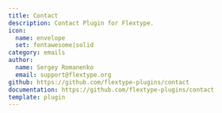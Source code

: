 ```yaml
---
title: Contact
description: Contact Plugin for Flextype.
icon:
  name: envelope
  set: fontawesome|solid
category: emails
author:
  name: Sergey Romanenko
  email: support@flextype.org
github: https://github.com/flextype-plugins/contact
documentation: https://github.com/flextype-plugins/contact
template: plugin
---
```

